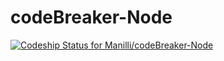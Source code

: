# codeBreaker-Node
[ ![Codeship Status for Manilli/codeBreaker-Node](https://app.codeship.com/projects/f7b25260-3831-0136-9805-32caa2008de1/status?branch=master)](https://app.codeship.com/projects/289808)
